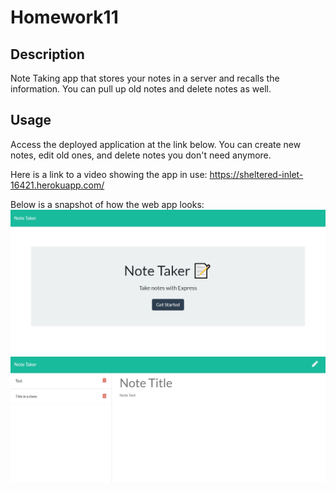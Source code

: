 # Homework11

## Description

Note Taking app that stores your notes in a server and recalls the information. You can pull up old notes and delete notes as well.

## Usage

Access the deployed application at the link below. You can create new notes, edit old ones, and delete notes you don't need anymore.

Here is a link to a video showing the app in use:
https://sheltered-inlet-16421.herokuapp.com/

Below is a snapshot of how the web app looks:
![](public/assets/images/MainPage.jpg)
![](public/assets/images/Notes.jpg)

